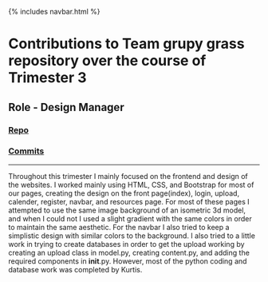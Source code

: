 {% includes navbar.html %}
# Contributions to Team grupy grass repository over the course of Trimester 3

## Role - Design Manager
### [Repo](https://github.com/NinjaBreadLord/grup-grass)
### [Commits](https://github.com/NinjaBreadLord/grup-grass/commits?author=NinjaBreadLord)

---

Throughout this trimester I mainly focused on the frontend and design of the websites. I worked mainly using HTML, CSS, and Bootstrap for most of our pages, creating the design on the front page(index), login, upload, calender, register, navbar, and resources page. For most of these pages I attempted to use the same image background of an isometric 3d model, and when I could not I used a slight gradient with the same colors in order to maintain the same aesthetic. For the navbar I also tried to keep a simplistic design with similar colors to the background. I also tried to a little work in trying to create databases in order to get the upload working by creating an upload class in model.py, creating content.py, and adding the required components in __init__.py. However, most of the python coding and database work was completed by Kurtis. 
